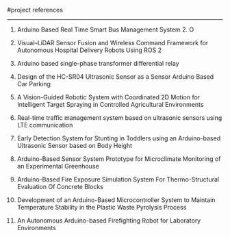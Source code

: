 #project references

---

1. Arduino Based Real Time Smart Bus Management System 2. O

2. Visual–LiDAR Sensor Fusion and Wireless Command Framework for Autonomous Hospital Delivery Robots Using ROS 2

3. Arduino based single-phase transformer differential relay

4. Design of the HC-SR04 Ultrasonic Sensor as a Sensor Arduino Based Car Parking

5. A Vision-Guided Robotic System with Coordinated 2D Motion for Intelligent Target Spraying in Controlled Agricultural Environments

6. Real-time traffic management system based on ultrasonic sensors using LTE communication

7. Early Detection System for Stunting in Toddlers using an Arduino-based Ultrasonic Sensor based on Body Height

8. Arduino-Based Sensor System Prototype for Microclimate Monitoring of an Experimental Greenhouse

9. Arduino-Based Fire Exposure Simulation System For Thermo-Structural Evaluation Of Concrete Blocks

10. Development of an Arduino-Based Microcontroller System to Maintain Temperature Stability in the Plastic Waste Pyrolysis Process

11. An Autonomous Arduino-based Firefighting Robot for Laboratory Environments
